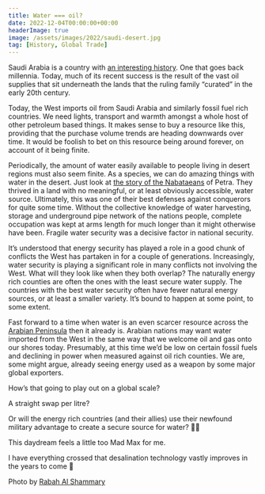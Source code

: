 ```yaml
---
title: Water === oil?
date: 2022-12-04T00:00:00+00:00
headerImage: true
image: /assets/images/2022/saudi-desert.jpg
tag: [History, Global Trade]
---
```


Saudi Arabia is a country with [an interesting history](https://mattlakeman.org/2022/11/22/notes-on-saudi-arabia/). One that goes back millennia. Today, much of its recent success is the result of the vast oil supplies that sit underneath the lands that the ruling family “curated” in the early 20th century.

Today, the West imports oil from Saudi Arabia and similarly fossil fuel rich countries. We need lights, transport and warmth amongst a whole host of other petroleum based things. It makes sense to buy a resource like this, providing that the purchase volume trends are heading downwards over time. It would be foolish to bet on this resource being around forever, on account of it being finite.

Periodically, the amount of water easily available to people living in desert regions must also seem finite. As a species, we can do amazing things with water in the desert. Just look at [the story of the Nabataeans](https://fallofcivilizationspodcast.com/2022/06/15/%f0%9f%90%aa%f0%9f%8c%b4episode-15-is-out-now%f0%9f%8c%b4%f0%9f%90%aa/) of Petra. They thrived in a land with no meaningful, or at least obviously accessible, water source. Ultimately, this was one of their best defenses against conquerors for quite some time. Without the collective knowledge of water harvesting, storage and underground pipe network of the nations people, complete occupation was kept at arms length for much longer than it might otherwise have been. Fragile water security was a decisive factor in national security.

It’s understood that energy security has played a role in a good chunk of conflicts the West has partaken in for a couple of generations. Increasingly, water security is playing a significant role in many conflicts not involving the West. What will they look like when they both overlap? The naturally energy rich counties are often the ones with the least secure water supply. The countries with the best water security often have fewer natural energy sources, or at least a smaller variety. It’s bound to happen at some point, to some extent.

Fast forward to a time when water is an even scarcer resource across the [Arabian Peninsula](https://en.wikipedia.org/wiki/Arabian_Peninsula) then it already is. Arabian nations may want water imported from the West in the same way that we welcome oil and gas onto our shores today. Presumably, at this time we’d be low on certain fossil fuels and declining in power when measured against oil rich counties. We are, some might argue, already seeing energy used as a weapon by some major global exporters.

How’s that going to play out on a global scale?

A straight swap per litre?

Or will the energy rich countries (and their allies) use their newfound military advantage to create a secure source for water? 🤷‍♀️

This daydream feels a little too Mad Max for me.

I have everything crossed that desalination technology vastly improves in the years to come 🤞

Photo by <a href="https://unsplash.com/photos/fYhh69iGI3E">Rabah Al Shammary</a>
